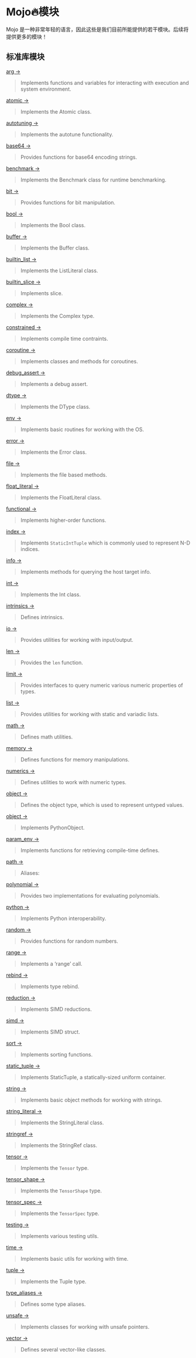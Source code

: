# Mojo🔥模块

Mojo 是一种非常年轻的语言，因此这些是我们目前所能提供的若干模块。后续将提供更多的模块！

## 标准库模块

[arg &#8594;](https://mojo-docs-cn.vercel.app/mojo-library/sys/arg.html)
> Implements functions and variables for interacting with execution and system environment.

[atomic &#8594;](https://mojo-docs-cn.vercel.app/mojo-library/os/atomic.html)
> Implements the Atomic class.

[autotuning &#8594;](https://mojo-docs-cn.vercel.app/mojo-library/autotune/autotuning.html)
> Implements the autotune functionality.

[base64 &#8594;](https://mojo-docs-cn.vercel.app/mojo-library/base64/base64.html)
> Provides functions for base64 encoding strings.

[benchmark &#8594;](https://mojo-docs-cn.vercel.app/mojo-library/benchmark/benchmark.html)
> Implements the Benchmark class for runtime benchmarking.

[bit &#8594;](https://mojo-docs-cn.vercel.app/mojo-library/math/bit.html)
> Provides functions for bit manipulation.

[bool &#8594;](https://mojo-docs-cn.vercel.app/mojo-library/builtin/bool.html)
> Implements the Bool class.

[buffer &#8594;](https://mojo-docs-cn.vercel.app/mojo-library/memory/buffer.html)
> Implements the Buffer class.

[builtin_list &#8594;](https://mojo-docs-cn.vercel.app/mojo-library/builtin/builtin_list.html)
> Implements the ListLiteral class.

[builtin_slice &#8594;](https://mojo-docs-cn.vercel.app/mojo-library/builtin/builtin_slice.html)
> Implements slice.

[complex &#8594;](https://mojo-docs-cn.vercel.app/mojo-library/complex/complex.html)
> Implements the Complex type.

[constrained &#8594;](https://mojo-docs-cn.vercel.app/mojo-library/builtin/constrained.html)
> Implements compile time contraints.

[coroutine &#8594;](https://mojo-docs-cn.vercel.app/mojo-library/builtin/coroutine.html)
> Implements classes and methods for coroutines.

[debug_assert &#8594;](https://mojo-docs-cn.vercel.app/mojo-library/builtin/debug_assert.html)
> Implements a debug assert.

[dtype &#8594;](https://mojo-docs-cn.vercel.app/mojo-library/builtin/dtype.html)
> Implements the DType class.

[env &#8594;](https://mojo-docs-cn.vercel.app/mojo-library/os/env.html)
> Implements basic routines for working with the OS.

[error &#8594;](https://mojo-docs-cn.vercel.app/mojo-library/builtin/error.html)
> Implements the Error class.

[file &#8594;](https://mojo-docs-cn.vercel.app/mojo-library/builtin/file.html)
> Implements the file based methods.

[float_literal &#8594;](https://mojo-docs-cn.vercel.app/mojo-library/builtin/float_literal.html)
> Implements the FloatLiteral class.

[functional &#8594;](https://mojo-docs-cn.vercel.app/mojo-library/algorithm/functional.html)
> Implements higher-order functions.

[index &#8594;](https://mojo-docs-cn.vercel.app/mojo-library/utils/index.html)
> Implements `StaticIntTuple` which is commonly used to represent N-D indices.

[info &#8594;](https://mojo-docs-cn.vercel.app/mojo-library/sys/info.html)
> Implements methods for querying the host target info.

[int &#8594;](https://mojo-docs-cn.vercel.app/mojo-library/builtin/int.html)
> Implements the Int class.

[intrinsics &#8594;](https://mojo-docs-cn.vercel.app/mojo-library/sys/intrinsics.html)
> Defines intrinsics.

[io &#8594;](https://mojo-docs-cn.vercel.app/mojo-library/builtin/io.html)
> Provides utilities for working with input/output.

[len &#8594;](https://mojo-docs-cn.vercel.app/mojo-library/builtin/len.html)
> Provides the `len` function.

[limit &#8594;](https://mojo-docs-cn.vercel.app/mojo-library/math/limit.html)
> Provides interfaces to query numeric various numeric properties of types.

[list &#8594;](https://mojo-docs-cn.vercel.app/mojo-library/utils/list.html)
> Provides utilities for working with static and variadic lists.

[math &#8594;](https://mojo-docs-cn.vercel.app/mojo-library/math/math.html)
> Defines math utilities.

[memory &#8594;](https://mojo-docs-cn.vercel.app/mojo-library/memory/memory.html)
> Defines functions for memory manipulations.

[numerics &#8594;](https://mojo-docs-cn.vercel.app/mojo-library/math/numerics.html)
> Defines utilities to work with numeric types.

[object &#8594;](https://mojo-docs-cn.vercel.app/mojo-library/builtin/object.html)
> Defines the object type, which is used to represent untyped values.

[object &#8594;](https://mojo-docs-cn.vercel.app/mojo-library/python/object.html)
> Implements PythonObject.

[param_env &#8594;](https://mojo-docs-cn.vercel.app/mojo-library/sys/param_env.html)
> Implements functions for retrieving compile-time defines.

[path &#8594;](https://mojo-docs-cn.vercel.app/mojo-library/pathlib/path.html)
> Aliases:

[polynomial &#8594;](https://mojo-docs-cn.vercel.app/mojo-library/math/polynomial.html)
> Provides two implementations for evaluating polynomials.

[python &#8594;](https://mojo-docs-cn.vercel.app/mojo-library/python/python.html)
> Implements Python interoperability.

[random &#8594;](https://mojo-docs-cn.vercel.app/mojo-library/random/random.html)
> Provides functions for random numbers.

[range &#8594;](https://mojo-docs-cn.vercel.app/mojo-library/builtin/range.html)
> Implements a ‘range’ call.

[rebind &#8594;](https://mojo-docs-cn.vercel.app/mojo-library/builtin/rebind.html)
> Implements type rebind.

[reduction &#8594;](https://mojo-docs-cn.vercel.app/mojo-library/algorithm/reduction.html)
> Implements SIMD reductions.

[simd &#8594;](https://mojo-docs-cn.vercel.app/mojo-library/builtin/simd.html)
> Implements SIMD struct.

[sort &#8594;](https://mojo-docs-cn.vercel.app/mojo-library/algorithm/sort.html)
> Implements sorting functions.

[static_tuple &#8594;](https://mojo-docs-cn.vercel.app/mojo-library/utils/static_tuple.html)
> Implements StaticTuple, a statically-sized uniform container.

[string &#8594;](https://mojo-docs-cn.vercel.app/mojo-library/builtin/string.html)
> Implements basic object methods for working with strings.

[string_literal &#8594;](https://mojo-docs-cn.vercel.app/mojo-library/builtin/string_literal.html)
> Implements the StringLiteral class.

[stringref &#8594;](https://mojo-docs-cn.vercel.app/mojo-library/builtin/stringref.html)
> Implements the StringRef class.

[tensor &#8594;](https://mojo-docs-cn.vercel.app/mojo-library/tensor/tensor.html)
> Implements the `Tensor` type.

[tensor_shape &#8594;](https://mojo-docs-cn.vercel.app/mojo-library/tensor/tensor_shape.html)
> Implements the `TensorShape` type.

[tensor_spec &#8594;](https://mojo-docs-cn.vercel.app/mojo-library/tensor/tensor_spec.html)
> Implements the `TensorSpec` type.

[testing &#8594;](https://mojo-docs-cn.vercel.app/mojo-library/testing/testing.html)
> Implements various testing utils.

[time &#8594;](https://mojo-docs-cn.vercel.app/mojo-library/time/time.html)
> Implements basic utils for working with time.

[tuple &#8594;](https://mojo-docs-cn.vercel.app/mojo-library/builtin/tuple.html)
> Implements the Tuple type.

[type_aliases &#8594;](https://mojo-docs-cn.vercel.app/mojo-library/builtin/type_aliases.html)
> Defines some type aliases.

[unsafe &#8594;](https://mojo-docs-cn.vercel.app/mojo-library/memory/unsafe.html)
> Implements classes for working with unsafe pointers.

[vector &#8594;](https://mojo-docs-cn.vercel.app/mojo-library/utils/vector.html)
> Defines several vector-like classes.
